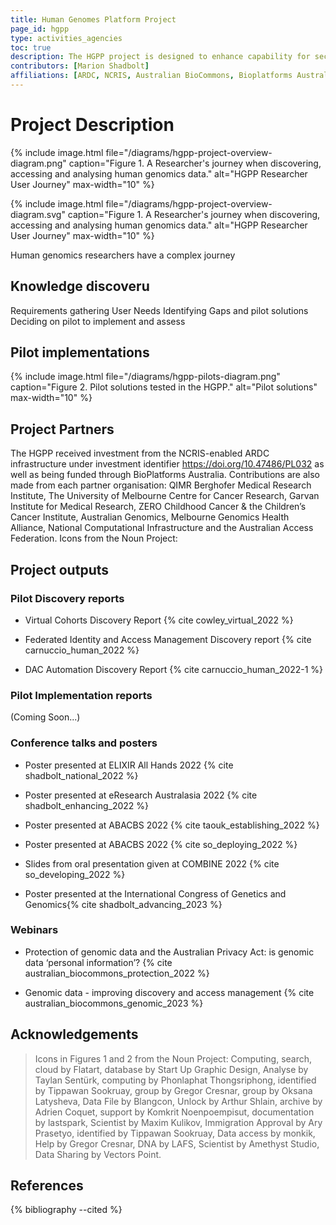 ```yaml
---
title: Human Genomes Platform Project
page_id: hgpp
type: activities_agencies
toc: true
description: The HGPP project is designed to enhance capability for securely and responsibly sharing human genome research data nationally and internationally, ensuring maximum value can be derived from these valuable assets.
contributors: [Marion Shadbolt]
affiliations: [ARDC, NCRIS, Australian BioCommons, Bioplatforms Australia, AU]
---
```


# Project Description

{% include image.html file="/diagrams/hgpp-project-overview-diagram.png" caption="Figure 1. A Researcher's journey when discovering, accessing and analysing human genomics data." alt="HGPP Researcher User Journey" max-width="10" %}

{% include image.html file="/diagrams/hgpp-project-overview-diagram.svg" caption="Figure 1. A Researcher's journey when discovering, accessing and analysing human genomics data." alt="HGPP Researcher User Journey" max-width="10" %}

Human genomics researchers have a complex journey 

## Knowledge discoveru

Requirements gathering
User Needs
Identifying Gaps and pilot solutions
Deciding on pilot to implement and assess

## Pilot implementations

{% include image.html file="/diagrams/hgpp-pilots-diagram.png" caption="Figure 2. Pilot solutions tested in the HGPP." alt="Pilot solutions" max-width="10" %}



## Project Partners

The HGPP received investment from the NCRIS-enabled ARDC infrastructure under investment identifier https://doi.org/10.47486/PL032 as well as being funded through BioPlatforms Australia. Contributions are also made from each partner organisation: QIMR Berghofer Medical Research Institute, The University of Melbourne Centre for Cancer Research, Garvan Institute for Medical Research, ZERO Childhood Cancer & the Children’s Cancer Institute, Australian Genomics, Melbourne Genomics Health Alliance, National Computational Infrastructure and the Australian Access Federation. Icons from the Noun Project:

## Project outputs

### Pilot Discovery reports

- Virtual Cohorts Discovery Report {% cite cowley_virtual_2022 %}

- Federated Identity and Access Management Discovery report {% cite carnuccio_human_2022 %}

- DAC Automation Discovery Report {% cite carnuccio_human_2022-1 %}

### Pilot Implementation reports

(Coming Soon...)

### Conference talks and posters

- Poster presented at ELIXIR All Hands 2022 {% cite shadbolt_national_2022 %} 

- Poster presented at eResearch Australasia 2022 {% cite shadbolt_enhancing_2022 %}

- Poster presented at ABACBS 2022 {% cite taouk_establishing_2022 %}

- Poster presented at ABACBS 2022 {% cite so_deploying_2022 %}

- Slides from oral presentation given at COMBINE 2022 {% cite so_developing_2022 %}

- Poster presented at the International Congress of Genetics and Genomics{% cite shadbolt_advancing_2023 %}

### Webinars

- Protection of genomic data and the Australian Privacy Act: is genomic data ‘personal information’? {% cite australian_biocommons_protection_2022 %}

- Genomic data - improving discovery and access management {% cite australian_biocommons_genomic_2023 %}

## Acknowledgements

> Icons in Figures 1 and 2 from the Noun Project: Computing, search, cloud by Flatart, database by Start Up Graphic Design, Analyse by Taylan Sentürk, computing by Phonlaphat Thongsriphong, identified by Tippawan Sookruay, group by Gregor Cresnar, group by Oksana Latysheva, Data File by Blangcon, Unlock by Arthur Shlain, archive by Adrien Coquet, support by Komkrit Noenpoempisut, documentation by lastspark, Scientist by Maxim Kulikov, Immigration Approval by Ary Prasetyo, identified by Tippawan Sookruay, Data access by monkik, Help by Gregor Cresnar, DNA by LAFS, Scientist by Amethyst Studio, Data Sharing by Vectors Point.

## References 

{% bibliography --cited %}
